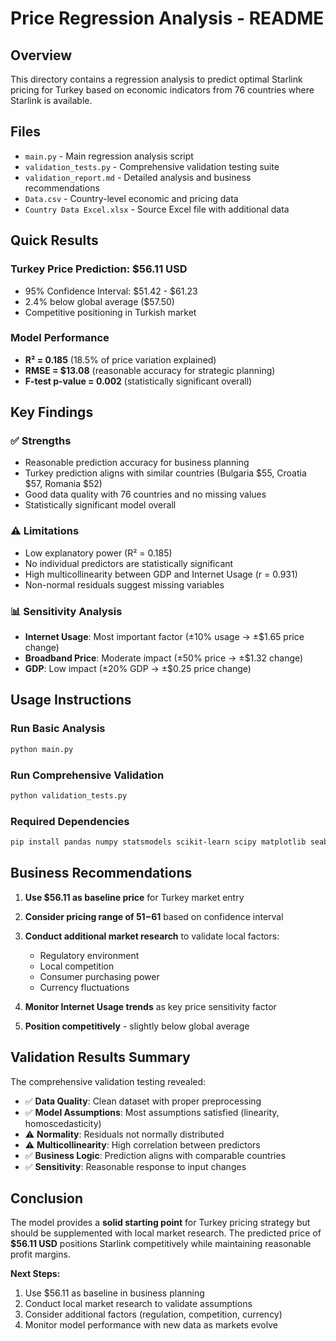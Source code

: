 # Price Regression Analysis - README

## Overview
This directory contains a regression analysis to predict optimal Starlink pricing for Turkey based on economic indicators from 76 countries where Starlink is available.

## Files
- `main.py` - Main regression analysis script
- `validation_tests.py` - Comprehensive validation testing suite
- `validation_report.md` - Detailed analysis and business recommendations
- `Data.csv` - Country-level economic and pricing data
- `Country Data Excel.xlsx` - Source Excel file with additional data

## Quick Results

### Turkey Price Prediction: **$56.11 USD**
- 95% Confidence Interval: $51.42 - $61.23
- 2.4% below global average ($57.50)
- Competitive positioning in Turkish market

### Model Performance
- **R² = 0.185** (18.5% of price variation explained)
- **RMSE = $13.08** (reasonable accuracy for strategic planning)
- **F-test p-value = 0.002** (statistically significant overall)

## Key Findings

### ✅ Strengths
- Reasonable prediction accuracy for business planning
- Turkey prediction aligns with similar countries (Bulgaria $55, Croatia $57, Romania $52)
- Good data quality with 76 countries and no missing values
- Statistically significant model overall

### ⚠️ Limitations
- Low explanatory power (R² = 0.185)
- No individual predictors are statistically significant
- High multicollinearity between GDP and Internet Usage (r = 0.931)
- Non-normal residuals suggest missing variables

### 📊 Sensitivity Analysis
- **Internet Usage**: Most important factor (±10% usage → ±$1.65 price change)
- **Broadband Price**: Moderate impact (±50% price → ±$1.32 change)
- **GDP**: Low impact (±20% GDP → ±$0.25 price change)

## Usage Instructions

### Run Basic Analysis
```bash
python main.py
```

### Run Comprehensive Validation
```bash
python validation_tests.py
```

### Required Dependencies
```bash
pip install pandas numpy statsmodels scikit-learn scipy matplotlib seaborn
```

## Business Recommendations

1. **Use $56.11 as baseline price** for Turkey market entry
2. **Consider pricing range of $51-$61** based on confidence interval
3. **Conduct additional market research** to validate local factors:
   - Regulatory environment
   - Local competition
   - Consumer purchasing power
   - Currency fluctuations

4. **Monitor Internet Usage trends** as key price sensitivity factor
5. **Position competitively** - slightly below global average

## Validation Results Summary

The comprehensive validation testing revealed:
- ✅ **Data Quality**: Clean dataset with proper preprocessing
- ✅ **Model Assumptions**: Most assumptions satisfied (linearity, homoscedasticity)
- ⚠️ **Normality**: Residuals not normally distributed
- ⚠️ **Multicollinearity**: High correlation between predictors
- ✅ **Business Logic**: Prediction aligns with comparable countries
- ✅ **Sensitivity**: Reasonable response to input changes

## Conclusion

The model provides a **solid starting point** for Turkey pricing strategy but should be supplemented with local market research. The predicted price of **$56.11 USD** positions Starlink competitively while maintaining reasonable profit margins.

**Next Steps:**
1. Use $56.11 as baseline in business planning
2. Conduct local market research to validate assumptions
3. Consider additional factors (regulation, competition, currency)
4. Monitor model performance with new data as markets evolve 
